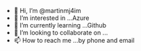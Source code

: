- 👋 Hi, I’m @martinmj4im
- 👀 I’m interested in ...Azure
- 🌱 I’m currently learning ...Github
- 💞️ I’m looking to collaborate on ...
- 📫 How to reach me ...by phone and email

<!---
martinmj4im/martinmj4im is a ✨ special ✨ repository because its `README.md` (this file) appears on your GitHub profile.
You can click the Preview link to take a look at your changes.
--->
